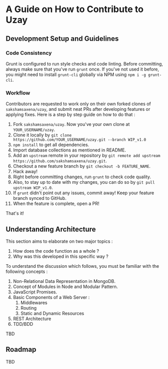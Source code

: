 # A Guide on How to Contribute to Uzay

## Development Setup and Guidelines

### Code Consistency

Grunt is configured to run style checks and code linting. Before committing, always make sure that you've run `grunt` once. If you've not used it before, you might need to install `grunt-cli` globally via NPM using `npm i -g grunt-cli`.

### Workflow

Contributors are requested to work only on their own forked clones of `sakshamsaxena/uzay`, and submit neat PRs after developing features or applying fixes. Here is a step by step guide on how to do that :

1. Fork `sakshamsaxena/uzay`. Now you've your own clone at `YOUR_USERNAME/uzay`.
2. Clone it locally by `git clone https://github.com/YOUR_USERNAME/uzay.git --branch WIP_v1.0`
3. `npm install` to get all dependencies.
4. Import database collections as mentioned in README.
5. Add an `upstream` remote in your repository by `git remote add upstream https://github.com/sakshamsaxena/uzay.git`. 
6. Checkout a new feature branch by `git checkout -b FEATURE_NAME`.
7. Hack away!
8. Right before committing changes, run `grunt` to check code quality.
9. Also, to stay up to date with my changes, you can do so by `git pull upstream WIP_v1.0`. 
10. If `grunt` didn't point out any issues, commit away! Keep your feature branch synced to GitHub. 
11. When the feature is complete, open a PR!

That's it!

## Understanding Architecture

This section aims to elaborate on two major topics : 

1. How does the code function as a whole ?
2. Why was this developed in this specific way ?

To understand the discussion which follows, you must be familiar with the following concepts :

1. Non-Relational Data Representation in MongoDB.
2. Concept of Modules in Node and Modular Pattern.
3. JavaScript Promises.
4. Basic Components of a Web Server : 
	1. Middlewares
	2. Routing
	3. Static and Dynamic Resources
5. REST Architecture
6. TDD/BDD

TBD

## Roadmap

TBD